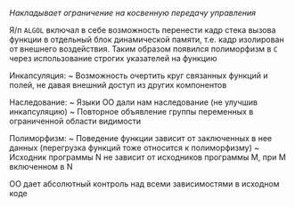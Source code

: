 *Накладывает ограничение на косвенную передачу управления*

Я/п `ALGOL` включал в себе возможность перенести кадр стека вызова функции в отдельный блок динамической памяти, т.е. кадр изолирован от внешнего воздействия. Таким образом появился полиморфизм в  `C` через использование строгих указателей на функцию

Инкапсуляция:
	~ Возможность очертить круг связанных функций и полей, не давая внешний доступ из других компонентов

Наследование:
	~ Языки ОО дали нам наследование (не улучшив инкапсуляцию)
	~ Повторное объявление группы переменных в ограниченной области видимости

Полиморфизм:
	~ Поведение функции зависит от заключенных в нее данных (перегрузка функций тоже относится к полиморфизму)
	~ Исходник программы N не зависит от исходников программы M, при M включенном в N

ОО дает абсолютный контроль над всеми зависимостями в исходном коде